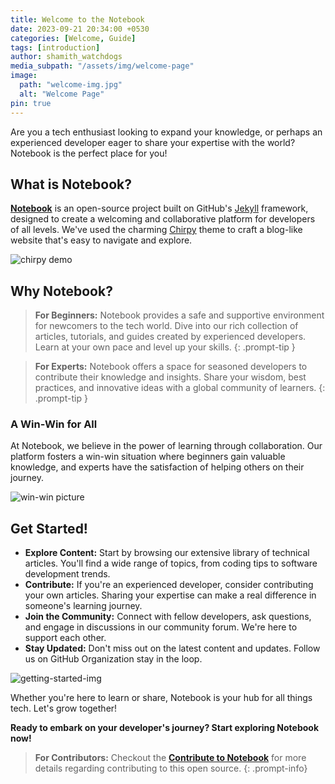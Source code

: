 ```yaml
---
title: Welcome to the Notebook
date: 2023-09-21 20:34:00 +0530
categories: [Welcome, Guide]
tags: [introduction]
author: shamith_watchdogs
media_subpath: "/assets/img/welcome-page"
image:
  path: "welcome-img.jpg"
  alt: "Welcome Page"
pin: true
---
```


Are you a tech enthusiast looking to expand your knowledge, or perhaps an experienced developer eager to share your expertise with the world? Notebook is the perfect place for you!

## What is Notebook?

[**Notebook**](https://github.com/Grow-with-Open-Source/Notebook "Goto project Notebook") is an open-source project built on GitHub's [Jekyll](https://jekyllrb.com/ "visit offical website") framework, designed to create a welcoming and collaborative platform for developers of all levels. We've used the charming [Chirpy](https://github.com/cotes2020/jekyll-theme-chirpy.git "visit official chirpy theme") theme to craft a blog-like website that's easy to navigate and explore.

![chirpy demo](../about-tab/chirpy-demo-page.png)

## Why Notebook?

> **For Beginners:** Notebook provides a safe and supportive environment for newcomers to the tech world. Dive into our rich collection of articles, tutorials, and guides created by experienced developers. Learn at your own pace and level up your skills.
{: .prompt-tip }

> **For Experts:** Notebook offers a space for seasoned developers to contribute their knowledge and insights. Share your wisdom, best practices, and innovative ideas with a global community of learners.
{: .prompt-tip }

### A Win-Win for All

At Notebook, we believe in the power of learning through collaboration. Our platform fosters a win-win situation where beginners gain valuable knowledge, and experts have the satisfaction of helping others on their journey.

![win-win picture](win-win.jpeg)

## Get Started!

- **Explore Content:** Start by browsing our extensive library of technical articles. You'll find a wide range of topics, from coding tips to software development trends.
- **Contribute:** If you're an experienced developer, consider contributing your own articles. Sharing your expertise can make a real difference in someone's learning journey.
- **Join the Community:** Connect with fellow developers, ask questions, and engage in discussions in our community forum. We're here to support each other.
- **Stay Updated:** Don't miss out on the latest content and updates. Follow us on GitHub Organization stay in the loop.

![getting-started-img](getting-started.jpeg)

Whether you're here to learn or share, Notebook is your hub for all things tech. Let's grow together!

**Ready to embark on your developer's journey? Start exploring Notebook now!**

> **For Contributors:** Checkout the [**Contribute to Notebook**](../contribute-to-notebook "Goto post contribute-to-notebook") for more details regarding contributing to this open source.
{: .prompt-info}
